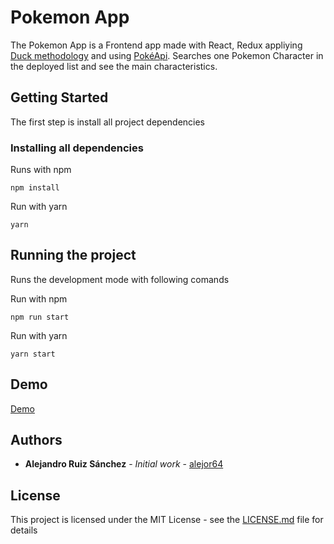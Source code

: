 # Pokemon App

The Pokemon App is a Frontend app made with React, Redux appliying [Duck methodology](https://github.com/erikras/ducks-modular-redux) and using [PokéApi](https://pokeapi.co/).
Searches one Pokemon Character in the deployed list and see the main characteristics.

## Getting Started

The first step is install all project dependencies

### Installing all dependencies

Runs with npm

```
npm install
```

Run with yarn

```
yarn
```

## Running the project

Runs the development mode with following comands

Run with npm

```
npm run start
```

Run with yarn

```
yarn start
```

## Demo

[Demo](https://xenodochial-kalam-99abfe.netlify.app)

## Authors

* **Alejandro Ruiz Sánchez** - *Initial work* - [alejor64](https://github.com/alejor64)

## License

This project is licensed under the MIT License - see the [LICENSE.md](LICENSE.md) file for details
